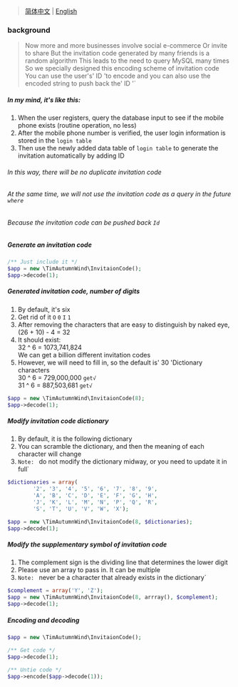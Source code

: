 > [简体中文](README.zh-CN.md) | [English](README.md)
### background
> Now more and more businesses involve social e-commerce
> Or invite to share
> But the invitation code generated by many friends is a random algorithm
> This leads to the need to query MySQL many times 
> So we specially designed this encoding scheme of invitation code
> You can use the user's' ID 'to encode
> and you can also use the encoded string to push back the' ID '`

##### In my mind, it's like this:<br/>
1. When the user registers, query the database input to see if the mobile phone exists (routine operation, no less)<br/>
2. After the mobile phone number is verified, the user login information is stored in the `login table`<br/>
3. Then use the newly added data table of `login table` to generate the invitation automatically by adding ID<br/>

###### In this way, there will be no duplicate invitation code<br/>
###### At the same time, we will not use the invitation code as a query in the future `where`<br/>
###### Because the invitation code can be pushed back `Id` <br/>

##### Generate an invitation code
```php
/** Just include it */
$app = new \TimAutumnWind\InvitaionCode();
$app->decode(1);
```

##### Generated invitation code, number of digits
1. By default, it's six
2. Get rid of it `O` `0` `I` `1` 
3. After removing the characters that are easy to distinguish by naked eye, (26 + 10) - 4 = 32
4. It should exist:<br/>
    32 ^ 6 = 1073,741,824<br/>
    We can get a billion different invitation codes<br/>
5. However, we will need to fill in, so the default is' 30 'Dictionary characters<br/>
    30 ^ 6 = 729,000,000 `get√`<br/>
    31 ^ 6 = 887,503,681 `get√`<br/>
```php
$app = new \TimAutumnWind\InvitaionCode(8);
$app->decode(1);
```

##### Modify invitation code dictionary
1. By default, it is the following dictionary
2. You can scramble the dictionary, and then the meaning of each character will change
3. `Note: ` do not modify the dictionary midway, or you need to update it in full`
```php
$dictionaries = array(
        '2', '3', '4', '5', '6', '7', '8', '9',
        'A', 'B', 'C', 'D', 'E', 'F', 'G', 'H',
        'J', 'K', 'L', 'M', 'N', 'P', 'Q', 'R',
        'S', 'T', 'U', 'V', 'W', 'X');

$app = new \TimAutumnWind\InvitaionCode(8, $dictionaries);
$app->decode(1);
```

##### Modify the supplementary symbol of invitation code
1. The complement sign is the dividing line that determines the lower digit
2. Please use an array to pass in. It can be multiple
3. `Note: ` never be a character that already exists in the dictionary`
```php
$complement = array('Y', 'Z');
$app = new \TimAutumnWind\InvitaionCode(8, arrray(), $complement);
$app->decode(1);
```

##### Encoding and decoding
```php
$app = new \TimAutumnWind\InvitaionCode();

/** Get code */
$app->decode(1);

/** Untie code */
$app->encode($app->decode(1));
```
